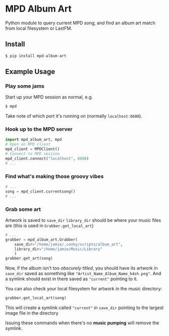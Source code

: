 # MPD Album Art

Python module to query current MPD song, and find an album art match from local filesystem or LastFM.

## Install
```sh
$ pip install mpd-album-art
```

## Example Usage
### Play some jams

Start up your MPD session as normal, e.g.
```sh
$ mpd
```
Take note of which port it's running on (normally `localhost:6600`).
### Hook up to the MPD server
```python
import mpd_album_art, mpd
# Open an MPD client
mpd_client = MPDClient()
# Connect to MPD session
mpd_client.connect("localhost", 6600)
# ...
```
### Find what's making those groovy vibes
```python
# ...
song = mpd_client.currentsong()
# ...
```
### Grab some art
Artwork is saved to `save_dir`
`library_dir` should be where your music files are (this is used in `Grabber.get_local_art`)
```python
# ...
grabber = mpd_album_art.Grabber(
    save_dir="/home/jamie/.conky/scripts/album_art",
    library_dir="/home/jamie/Music/Library"
    )
grabber.get_art(song)
```
Now, if the album isn't too *obscurely titled*, you should have its artwork in `save_dir`
saved as something like `"Artist_Name_Album_Name_h4sh.png"`.
And a symlink should exist in there saved as `"current"` pointing to it.

You can also check your local filesystem for artwork in the music directory:
```python
grabber.get_local_art(song)
```
This will create a symlink called `"current"` in `save_dir` pointing to the largest image file in the directory

Issuing these commands when there's no **music pumping** will remove the symlink.

